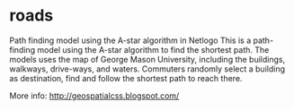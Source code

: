 # roads
Path finding model using the A-star algorithm in Netlogo
This is a path-finding model using the A-star algorithm to find the shortest path. The models uses the map of George Mason University, including the buildings, walkways, drive-ways, and waters. Commuters randomly select a building as destination, find and follow the shortest path to reach there.

More info:
http://geospatialcss.blogspot.com/
